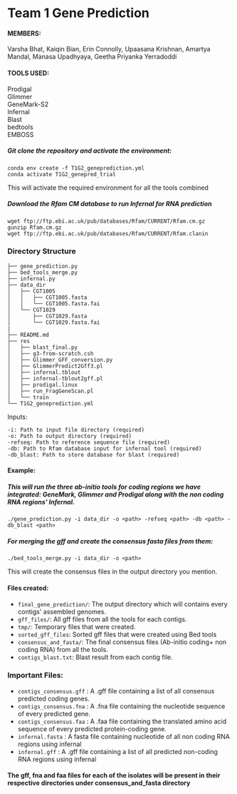 
# Team 1 Gene Prediction

#### MEMBERS:
Varsha Bhat, Kaiqin Bian, Erin Connolly, Upaasana Krishnan, Amartya Mandal,  Manasa Upadhyaya, Geetha Priyanka Yerradoddi

#### TOOLS USED: 
Prodigal\
Glimmer\
GeneMark-S2\
Infernal\
Blast\
bedtools\
EMBOSS
 
##### Git clone the repository and activate the environment:
```
conda env create -f T1G2_geneprediction.yml
conda activate T1G2_genepred_trial
```
This will activate the required environment for all the tools combined

#####  Download the Rfam CM database to run Infernal for RNA prediction
```
wget ftp://ftp.ebi.ac.uk/pub/databases/Rfam/CURRENT/Rfam.cm.gz
gunzip Rfam.cm.gz
wget ftp://ftp.ebi.ac.uk/pub/databases/Rfam/CURRENT/Rfam.clanin
```
### Directory Structure    
```
├── gene_prediction.py
├── bed_tools_merge.py
├── infernal.py
├── data_dir
│   ├── CGT1005
│   │   ├── CGT1005.fasta
│   │   └── CGT1005.fasta.fai
│   └── CGT1029
│       ├── CGT1029.fasta
│       └── CGT1029.fasta.fai
|
├── README.md
├── res
│   ├── blast_final.py
│   ├── g3-from-scratch.csh
│   ├── Glimmer_GFF_conversion.py
│   ├── GlimmerPredict2Gff3.pl
│   ├── infernal.tblout
│   ├── infernal-tblout2gff.pl
│   ├── prodigal.linux
│   ├── run_FragGeneScan.pl
│   └── train
└── T1G2_geneprediction.yml
```
        
Inputs:
```
-i: Path to input file directory (required)
-o: Path to output directory (required)
-refseq: Path to reference sequence file (required)
-db: Path to Rfam database input for infernal tool (required)
-db_blast: Path to store database for blast (required)
```
#### Example:
##### This will run the three ab-initio tools for coding regions we have integrated: GeneMark, Glimmer and Prodigal along with the non coding RNA regions' Infernal.
```
./gene_prediction.py -i data_dir -o <path> -refseq <path> -db <path> -db_blast <path>
```

##### For merging the gff and create the consensus fasta files from them:
```
./bed_tools_merge.py -i data_dir -o <path>
```
This will create the consensus files in the output directory you mention.

#### Files created:
- `final_gene_prediction/`: The output directory which will contains every contigs' assembled genomes.
- `gff_files/`: All gff files from all the tools for each contigs.
- `tmp/`: Temporary files that were created.
- `sorted_gff_files`: Sorted gff files that were created using Bed tools
- `consensus_and_fasta/`: The final consensus files (Ab-initio coding+ non coding RNA) from all the tools.
- `contigs_blast.txt`: Blast result from each contig file.

### Important Files:
- `contigs_consensus.gff` : A .gff file containing a list of all consensus predicted coding genes.
- `contigs_consensus.fna` : A .fna file containing the nucleotide sequence of every predicted gene. 
- `contigs_consensus.faa` : A .faa file containing the translated amino acid sequence of every predicted protein-coding gene. 
- `infernal.fasta` : A fasta file containing nucleotide of all non coding RNA regions using infernal
- `infernal.gff` : A .gff file containing a list of all predicted non-coding RNA regions using infernal

#### The gff, fna and faa files for each of the isolates will be present in their respective directories under consensus_and_fasta directory


